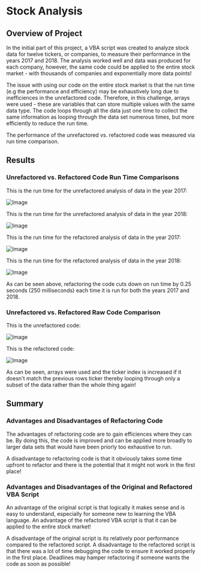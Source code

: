 # Stock Analysis

## Overview of Project

In the initial part of this project, a VBA script was created to analyze stock data for twelve tickers, or companies, to measure their performance in the years 2017 and 2018. The analysis worked well and data was produced for each company, however, the same code could be applied to the entire stock market - with thousands of companies and exponentially more data points!

The issue with using our code on the entire stock market is that the run time (e.g the performance and efficiency) may be exhaustively long due to inefficiences in the unrefactored code. Therefore, in this challenge, arrays were used - these are variables that can store multiple values with the same data type. The code loops through all the data just one time to collect the same information as looping through the data set numerous times, but more efficiently to reduce the run time. 

The performance of the unrefactored vs. refactored code was measured via run time comparison. 

## Results

### Unrefactored vs. Refactored Code Run Time Comparisons 

This is the run time for the unrefactored analysis of data in the year 2017: 

![Image](2017_unrefactored.png)

This is the run time for the unrefactored analysis of data in the year 2018: 

![Image](2018_unrefactored.png)

This is the run time for the refactored analysis of data in the year 2017:  

![Image](VBA_Challenge_2017.png)

This is the run time for the refactored analysis of data in the year 2018: 

![Image](VBA_Challenge_2018.png)

As can be seen above, refactoring the code cuts down on run time by 0.25 seconds (250 milliseconds) each time it is run for both the years 2017 and 2018. 

### Unrefactored vs. Refactored Raw Code Comparison

This is the unrefactored code: 

![Image](Code_unrefactored.png)

This is the refactored code: 

![Image](Code_refactored.png)

As can be seen, arrays were used and the ticker index is increased if it doesn't match the previous rows ticker thereby looping through only a subset of the data rather than the whole thing again!

## Summary

### Advantages and Disadvantages of Refactoring Code

The advantages of refactoring code are to gain efficiences where they can be. By doing this, the code is improved and can be applied more broadly to larger data sets that would have been priorly too exhaustive to run. 

A disadvantage to refactoring code is that it obviously takes some time upfront to refactor and there is the potential that it might not work in the first place! 

### Advantages and Disadvantages of the Original and Refactored VBA Script

An advantage of the original script is that logically it makes sense and is easy to understand, especially for someone new to learning the VBA language. An advantage of the refactored VBA script is that it can be applied to the entire stock market! 

A disadvantage of the original script is its relatively poor performance compared to the refactored script. A disadvantage to the refactored script is that there was a lot of time debugging the code to ensure it worked properly in the first place. Deadlines may hamper refactoring if someone wants the code as soon as possible! 




